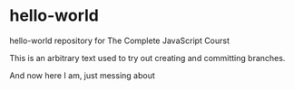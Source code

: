 # hello-world
hello-world repository for The Complete JavaScript Courst

This is an arbitrary text used to try out creating and committing branches.

And now here I am, just messing about 
